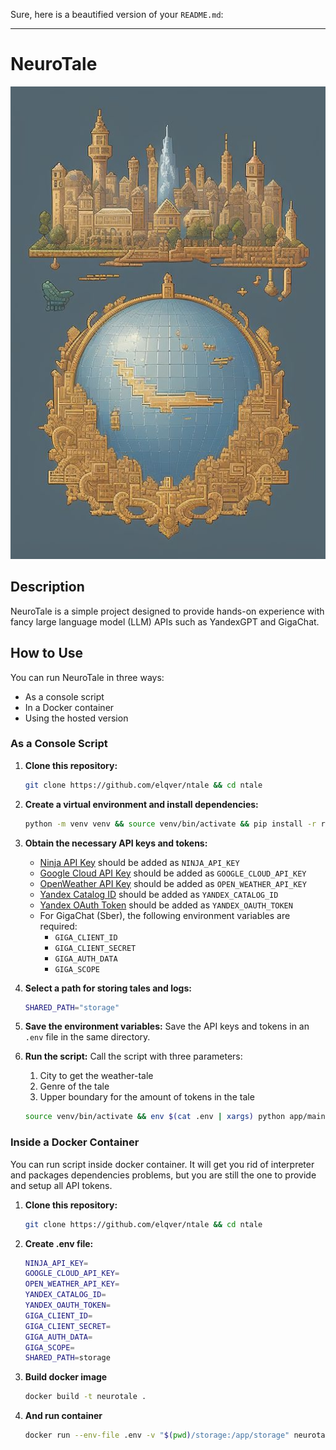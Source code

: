 Sure, here is a beautified version of your `README.md`:

---

# NeuroTale

![Logo](./ntale.jpg)

## Description
NeuroTale is a simple project designed to provide hands-on experience with fancy large language model (LLM) APIs such as YandexGPT and GigaChat.

## How to Use

You can run NeuroTale in three ways:
- As a console script
- In a Docker container
- Using the hosted version

### As a Console Script

1. **Clone this repository:**
    ```sh
    git clone https://github.com/elqver/ntale && cd ntale
    ```

2. **Create a virtual environment and install dependencies:**
    ```sh
    python -m venv venv && source venv/bin/activate && pip install -r requirements.txt
    ```

3. **Obtain the necessary API keys and tokens:**
    - [Ninja API Key](https://api-ninjas.com/profile) should be added as `NINJA_API_KEY`
    - [Google Cloud API Key](https://console.cloud.google.com/apis/credentials) should be added as `GOOGLE_CLOUD_API_KEY`
    - [OpenWeather API Key](https://home.openweathermap.org/api_keys) should be added as `OPEN_WEATHER_API_KEY`
    - [Yandex Catalog ID](https://console.yandex.cloud/) should be added as `YANDEX_CATALOG_ID`
    - [Yandex OAuth Token](https://yandex.cloud/en/docs/iam/concepts/authorization/oauth-token) should be added as `YANDEX_OAUTH_TOKEN`
    - For GigaChat (Sber), the following environment variables are required:
        - `GIGA_CLIENT_ID`
        - `GIGA_CLIENT_SECRET`
        - `GIGA_AUTH_DATA`
        - `GIGA_SCOPE`

4. **Select a path for storing tales and logs:**
    ```sh
    SHARED_PATH="storage"
    ```

5. **Save the environment variables:**
    Save the API keys and tokens in an `.env` file in the same directory.

6. **Run the script:**
    Call the script with three parameters:
    1. City to get the weather-tale
    2. Genre of the tale
    3. Upper boundary for the amount of tokens in the tale
    ```sh
    source venv/bin/activate && env $(cat .env | xargs) python app/main.py Moscow Action 2000
    ```

### Inside a Docker Container

You can run script inside docker container. 
It will get you rid of interpreter and packages dependencies problems, 
but you are still the one to provide and setup all API tokens.


1. **Clone this repository:**
    ```sh
    git clone https://github.com/elqver/ntale && cd ntale
    ```

2. **Create .env file:**
    ```sh
    NINJA_API_KEY=
    GOOGLE_CLOUD_API_KEY=
    OPEN_WEATHER_API_KEY=
    YANDEX_CATALOG_ID=
    YANDEX_OAUTH_TOKEN=
    GIGA_CLIENT_ID=
    GIGA_CLIENT_SECRET=
    GIGA_AUTH_DATA=
    GIGA_SCOPE=
    SHARED_PATH=storage
    ```

3. **Build docker image**
    ```sh
    docker build -t neurotale .
    ```

4. **And run container**
    ```sh
    docker run --env-file .env -v "$(pwd)/storage:/app/storage" neurotale Saratov Action 2000
    ```
